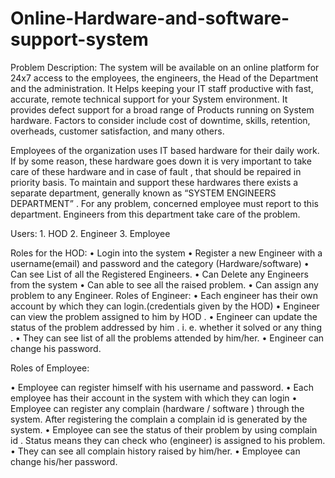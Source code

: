 # Online-Hardware-and-software-support-system
Problem Description:
The system will be available on an online platform for 24x7 access to the employees, the engineers, the Head of the Department and the administration. It Helps keeping your IT staff productive with fast, accurate, remote technical support for your System environment. It provides defect support for a broad range of Products running on System hardware.
Factors to consider include cost of downtime, skills, retention, overheads, customer satisfaction, and many others.

Employees of the organization uses IT based hardware for their daily work. If by some reason, these hardware goes down it is very
important to take care of these hardware and in case of fault , that should be repaired in priority basis. To maintain and support these
hardwares there exists a separate department, generally known as “SYSTEM ENGINEERS DEPARTMENT” . For any problem, concerned
employee must report to this department. Engineers from this department take care of the problem.

Users:
	1. HOD
	2. Engineer
	3. Employee

Roles for the HOD:
•	Login into the system 
•	Register a new Engineer with a username(email) and password and the category (Hardware/software)
•	Can see List of all the Registered Engineers.
•	Can Delete any Engineers from the system
•	Can able to see all the raised problem.
•	Can assign any problem to any Engineer.
Roles of Engineer:
•	Each engineer has their own account by which they can login.(credentials given by the HOD)
•	Engineer can view the problem assigned to him by HOD .
•	Engineer can update the status of the problem addressed by him . i. e. whether it solved or any thing .
•	They can see list of all the problems attended by him/her.
•	Engineer can change his password.

Roles of Employee:

•	Employee can register himself with his username and password.
•	Each employee has their account in the system with which they can login
•	Employee can register any complain (hardware / software ) through the system. After registering the complain a complain id is generated by the system.
•	Employee can see the status of their problem by using complain id . Status means they can check who (engineer) is assigned to his problem.
•	They can see all complain history raised by him/her.
•	Employee can change his/her password.

